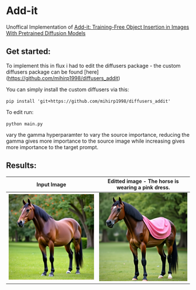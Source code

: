 # Add-it
Unoffical Implementation of [Add-it: Training-Free Object Insertion in Images With Pretrained Diffusion Models](https://arxiv.org/abs/2411.07232)

## Get started:

To implement this in flux i had to edit the diffusers package - the custom diffusers package can be found [here] (https://github.com/mihirp1998/diffusers_addit)



You can simply install the custom diffusers via this: 

``pip install 'git+https://github.com/mihirp1998/diffusers_addit'``

To edit run:

``python main.py``

vary the gamma hyperparamter to vary the source importance, reducing the gamma gives more importance to the source image while increasing gives more importance to the target prompt.

## Results:

Input Image          |  Editted image - The horse is wearing a pink dress.
:-------------------------:|:-------------------------:
![](results/input.png)  |  ![](results/edit.png)

